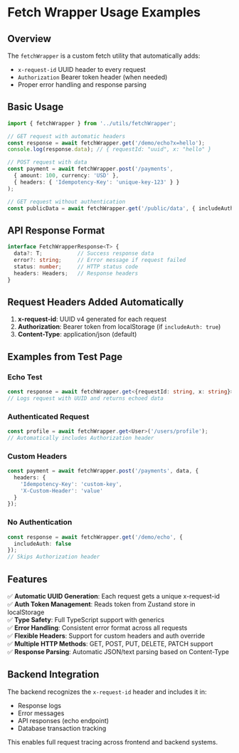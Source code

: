 # Fetch Wrapper Usage Examples

## Overview
The `fetchWrapper` is a custom fetch utility that automatically adds:
- `x-request-id` UUID header to every request
- `Authorization` Bearer token header (when needed)
- Proper error handling and response parsing

## Basic Usage

```typescript
import { fetchWrapper } from '../utils/fetchWrapper';

// GET request with automatic headers
const response = await fetchWrapper.get('/demo/echo?x=hello');
console.log(response.data); // { requestId: "uuid", x: "hello" }

// POST request with data
const payment = await fetchWrapper.post('/payments', 
  { amount: 100, currency: 'USD' },
  { headers: { 'Idempotency-Key': 'unique-key-123' } }
);

// GET request without authentication
const publicData = await fetchWrapper.get('/public/data', { includeAuth: false });
```

## API Response Format

```typescript
interface FetchWrapperResponse<T> {
  data?: T;           // Success response data
  error?: string;     // Error message if request failed
  status: number;     // HTTP status code
  headers: Headers;   // Response headers
}
```

## Request Headers Added Automatically

1. **x-request-id**: UUID v4 generated for each request
2. **Authorization**: Bearer token from localStorage (if `includeAuth: true`)
3. **Content-Type**: application/json (default)

## Examples from Test Page

### Echo Test
```typescript
const response = await fetchWrapper.get<{requestId: string, x: string}>('/demo/echo?x=test');
// Logs request with UUID and returns echoed data
```

### Authenticated Request
```typescript
const profile = await fetchWrapper.get<User>('/users/profile');
// Automatically includes Authorization header
```

### Custom Headers
```typescript
const payment = await fetchWrapper.post('/payments', data, {
  headers: {
    'Idempotency-Key': 'custom-key',
    'X-Custom-Header': 'value'
  }
});
```

### No Authentication
```typescript
const response = await fetchWrapper.get('/demo/echo', { 
  includeAuth: false 
});
// Skips Authorization header
```

## Features

✅ **Automatic UUID Generation**: Each request gets a unique x-request-id  
✅ **Auth Token Management**: Reads token from Zustand store in localStorage  
✅ **Type Safety**: Full TypeScript support with generics  
✅ **Error Handling**: Consistent error format across all requests  
✅ **Flexible Headers**: Support for custom headers and auth override  
✅ **Multiple HTTP Methods**: GET, POST, PUT, DELETE, PATCH support  
✅ **Response Parsing**: Automatic JSON/text parsing based on Content-Type  

## Backend Integration

The backend recognizes the `x-request-id` header and includes it in:
- Response logs
- Error messages  
- API responses (echo endpoint)
- Database transaction tracking

This enables full request tracing across frontend and backend systems.